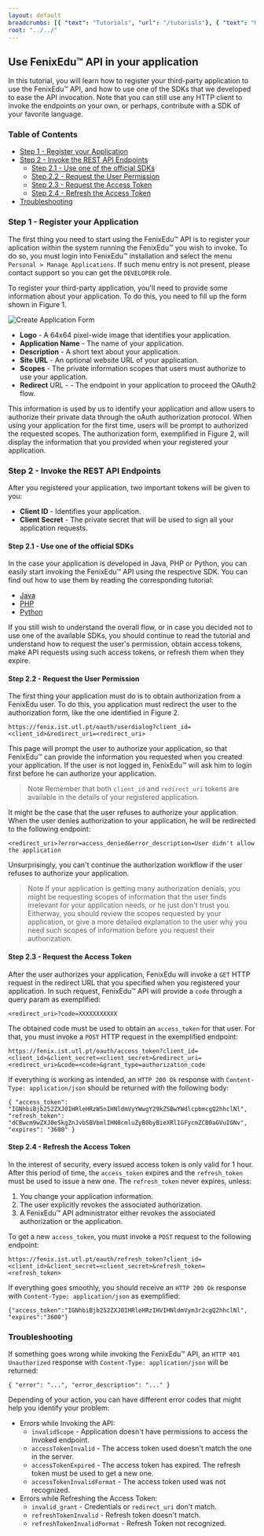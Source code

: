 ```yaml
---
layout: default
breadcrumbs: [{ "text": "Tutorials", "url": "/tutorials"}, { "text": "Use FenixEdu™ API in your application", "url": "/tutorials/use-fenixedu-api-in-your-application" }]
root: "../../"
---
```


## Use FenixEdu™ API in your application

In this tutorial, you will learn how to register your third-party application to use the FenixEdu™ API, and how to use one of the SDKs that we developed to ease the API invocation. Note that you can still use any HTTP client to invoke the endpoints on your own, or perhaps, contribute with a SDK of your favorite language.

### Table of Contents
* [Step 1 - Register your Application](#step_1__register_your_application)
* [Step 2 - Invoke the REST API Endpoints](#step_2__invoke_the_rest_api_endpoints)
	* [Step 2.1 - Use one of the official SDKs](#step_21__use_one_of_the_official_sdks)
	* [Step 2.2 - Request the User Permission](#step_22__request_the_user_permission)
	* [Step 2.3 - Request the Access Token](#step_23__request_the_access_token)
	* [Step 2.4 - Refresh the Access Token](#step_24__refresh_the_access_token)
* [Troubleshooting](#troubleshooting)

### Step 1 - Register your Application

The first thing you need to start using the FenixEdu™ API is to register your aplication within the system running the FenixEdu™ you wish to invoke. To do so, you must login into FenixEdu™ installation and select the menu ```Personal > Manage Applications```. If such menu entry is not present, please contact support so you can get the ```DEVELOPER``` role.

To register your third-party application, you'll need to provide some information about your application. To do this, you need to fill up the form shown in Figure 1.

![Create Application Form]({{site.url}}/assets/create-application-form.png)

* __Logo__ - A 64x64 pixel-wide image that identifies your application.
* __Application Name__ - The name of your application.
* __Description__ - A short text about your application.
* __Site URL__ - An optional website URL of your application.
* __Scopes__ - The private information scopes that users must authorize to use your application.
* __Redirect__ URL - - The endpoint in your application to proceed the OAuth2 flow.

This information is used by us to identify your application and allow users to authorize their private data through the oAuth authorization protocol. When using your application for the first time, users will be prompt to authorized the requested scopes. The authorization form, exemplified in Figure 2, will display the information that you provided when your registered your application.

### Step 2 - Invoke the REST API Endpoints

After you registered your application, two important tokens will be given to you:

* __Client ID__ - Identifies your application.
* __Client Secret__ - The private secret that will be used to sign all your application requests.

#### Step 2.1 - Use one of the official SDKs

In the case your application is developed in Java, PHP or Python, you can easily start invoking the FenixEdu™ API using the respective SDK. You can find out how to use them by reading the corresponding tutorial:

* [Java][Java-SDK]
* [PHP][PHP-SDK]
* [Python][Python-SDK]

If you still wish to understand the overall flow, or in case you decided not to use one of the available SDKs, you should continue to read the tutorial and understand how to request the user's permission, obtain access tokens, make API requests using such access tokens, or refresh them when they expire.

#### Step 2.2 - Request the User Permission

The first thing your application must do is to obtain authorization from a FenixEdu user. To do this, you application must redirect the user to the authorization form, like the one identified in Figure 2.

	https://fenix.ist.utl.pt/oauth/userdialog?client_id=<client_id>&redirect_uri=<redirect_uri>

This page will prompt the user to authorize your application, so that FenixEdu™ can provide the information you requested when you created your application. If the user is not logged in, FenixEdu™ will ask him to login first before he can authorize your application.

> <span>Note</span>
> Remember that both ```client_id``` and ```redirect_uri``` tokens are available in the details of your registered application.

It might be the case that the user refuses to authorize your application. When the user denies authorization to your application, he will be redirected to the following endpoint:

	<redirect_uri>?error=access_denied&error_description=User didn't allow the application

Unsurprisingly, you can't continue the authorization workflow if the user refuses to authorize your application.

> <span>Note</span>
> If your application is getting many authorization denials, you might be requesting scopes of information that the user finds irrelevant
> for your application needs, or he just don't trust you. Eitherway, you should review the scopes requested by your application,
> or give a more detailed explanation to the user why you need such scopes of information before you request their authorization.

#### Step 2.3 - Request the Access Token

After the user authorizes your application, FenixEdu will invoke a ```GET``` HTTP request in the redirect URL that you specified when you registered your application. In such request, FenixEdu™ API will provide a ```code``` through a query param as exemplified:

	<redirect_uri>?code=XXXXXXXXXXX

The obtained code must be used to obtain an ```access_token``` for that user. For that, you must invoke a ```POST``` HTTP request in the exemplified endpoint:

	https://fenix.ist.utl.pt/oauth/access_token?client_id=<client_id>&client_secret=<client_secret>&redirect_uri=<redirect_uri>&code=<code>&grant_type=authorization_code

If everything is working as intended, an ```HTTP 200 Ok``` response with ```Content-Type: application/json``` should be returned with the following body:

	{ "access_token": "IGNhbiBjb252ZXJ0IHRleHRzW5nIHNldmVyYWwgY29kZSBwYWdlcpbmcgQ2hhclNl", "refresh_token": "dCBwcm9wZXJ0eSkgZnJvbSBVbmlIHN0cmluZyB0byBieXRlIGFycmZCB0aGVuIGNv", "expires": "3600" }

####  Step 2.4 - Refresh the Access Token

In the interest of security, every issued access token is only valid for 1 hour. After this period of time, the ```access_token``` expires and the ```refresh_token``` must be used to issue a new one. The ```refresh_token``` never expires, unless:

1. You change your application information.
2. The user explicitly revokes the associated authorization.
3. A FenixEdu™ API administrator either revokes the associated authorization or the application.

To get a new ```access_token```, you must invoke a ```POST``` request to the following endpoint:

	https://fenix.ist.utl.pt/oauth/refresh_token?client_id=<client_id>&client_secret=<client_secret>&refresh_token=<refresh_token>

If everything goes smoothly, you should receive an ```HTTP 200 Ok``` response with ```Content-Type: application/json``` as exemplified:
	
	{"access_token":"IGNhbiBjb252ZXJ0IHRleHRzIHVIHNldmVym3r2cgQ2hhclNl", "expires":"3600"}


### Troubleshooting

If something goes wrong while invoking the FenixEdu™ API, an ```HTTP 401 Unauthorized``` response with ```Content-Type: application/json``` will be returned:

	{ "error": "...", "error_description": "..." } 

Depending of your action, you can have different error codes that might help you identify your problem:

* Errors while Invoking the API:
	* ```invalidScope``` - Application doesn't have permissions to access the invoked endpoint.
	* ```accessTokenInvalid``` - The access token used doesn't match the one in the server.
	* ```accessTokenExpired``` - The access token has expired. The refresh token must be used to get a new one.
	* ```accessTokenInvalidFormat``` - The access token used was not recognized.
* Errors while Refreshing the Access Token:
	* ```invalid_grant``` - Credentials or ```redirect_uri``` don't match.
	* ```refreshTokenInvalid``` - Refresh token doesn't match.
	* ```refreshTokenInvalidFormat``` - Refresh Token not recognized.


[Java-SDK]: /tutorials/use-fenixedu-api-in-your-application/java
[Python-SDK]: /tutorials/use-fenixedu-api-in-your-application/python
[PHP-SDK]: /tutorials/use-fenixedu-api-in-your-application/php
